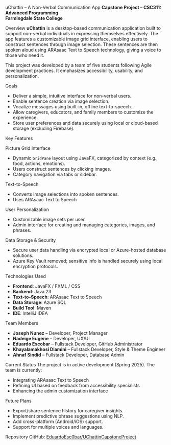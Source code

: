 uChattin – A Non-Verbal Communication App
**Capstone Project – CSC311: Advanced Programming**  
**Farmingdale State College**

Overview
**uChattin** is a desktop-based communication application built to support non-verbal individuals in expressing themselves effectively. 
The app features a customizable image grid interface, enabling users to construct sentences through image selection. 
These sentences are then spoken aloud using ARAsaac Text to Speech technology, giving a voice to those who need it.

This project was developed by a team of five students following Agile development practices. It emphasizes accessibility, usability, and personalization.

Goals
- Deliver a simple, intuitive interface for non-verbal users.
- Enable sentence creation via image selection.
- Vocalize messages using built-in, offline text-to-speech.
- Allow caregivers, educators, and family members to customize the experience.
- Store user preferences and data securely using local or cloud-based storage (excluding Firebase).

Key Features

Picture Grid Interface
- Dynamic `GridPane` layout using JavaFX, categorized by context (e.g., food, actions, emotions).
- Users construct sentences by clicking images.
- Category navigation via tabs or sidebar.

Text-to-Speech
- Converts image selections into spoken sentences.
- Uses ARAsaac Text to Speech

User Personalization
- Customizable image sets per user.
- Admin interface for creating and managing categories, images, and phrases.

Data Storage & Security
- Secure user data handling via encrypted local or Azure-hosted database solutions.
- Azure Key Vault removed; sensitive info is handled securely using local encryption protocols.

Technologies Used
- **Frontend**: JavaFX / FXML / CSS
- **Backend**: Java 23
- **Text-to-Speech**: ARAsaac Text to Speech
- **Data Storage**: Azure SQL 
- **Build Tool**: Maven
- **IDE**: IntelliJ IDEA

Team Members
- **Joseph Nunez** – Developer, Project Manager  
- **Nadeige Eugene** – Developer, UX/UI  
- **Eduardo Escobar** – Fullstack Developer, GitHub Administrator
- **Khayalamakhosi Dlamini** – Fullstack Developer, Style & Theme Engineer
- **Ahnaf Sindid** – Fullstack Developer, Database Admin

Current Status
The project is in active development (Spring 2025). The team is currently:
- Integrating ARAsaac Text to Speech
- Refining UI based on feedback from accessibility specialists
- Enhancing the admin customization interface

Future Plans
- Export/share sentence history for caregiver insights.
- Implement predictive phrase suggestions using NLP.
- Add cross-platform (Android/iOS) support.
- Support for multiple voices and languages.

Repository
GitHub: [EduardoEsc0bar/UChattinCapstoneProject](https://github.com/EduardoEsc0bar/UChattinCapstoneProject)
